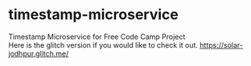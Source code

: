 # timestamp-microservice
Timestamp Microservice for Free Code Camp Project
<br>
Here is the glitch version if you would like to check it out.
https://solar-jodhpur.glitch.me/
